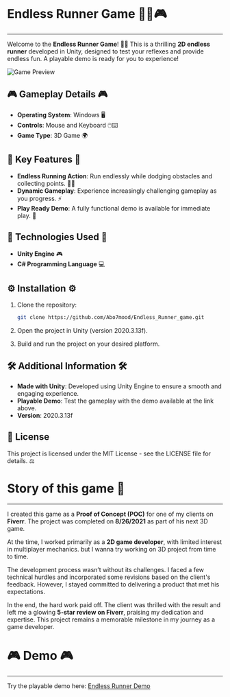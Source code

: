 
# Endless Runner Game 🏃‍♂️🎮
--------------------------

Welcome to the **Endless Runner Game**! 🏃‍♂️ This is a thrilling **2D endless runner** developed in Unity, designed to test your reflexes and provide endless fun. A playable demo is ready for you to experience!

![Game Preview](https://i.postimg.cc/fLK9YYPv/2024-12-10-110901.png)

## 🎮 Gameplay Details 🎮

- **Operating System**: Windows 🖥️
- **Controls**: Mouse and Keyboard 🖱️⌨️
- **Game Type**: 3D Game 🌍

## 🌟 Key Features 🌟

- **Endless Running Action**: Run endlessly while dodging obstacles and collecting points. 🏃‍♂️
- **Dynamic Gameplay**: Experience increasingly challenging gameplay as you progress. ⚡
- **Play Ready Demo**: A fully functional demo is available for immediate play. 🚀

## 🔧 Technologies Used 🔧

- **Unity Engine** 🎮
- **C# Programming Language** 💻

## ⚙️ Installation ⚙️

1. Clone the repository:

   ```bash
   git clone https://github.com/Abo7mood/Endless_Runner_game.git
   ```
2. Open the project in Unity (version 2020.3.13f).
3. Build and run the project on your desired platform.



## 🛠️ Additional Information 🛠️

- **Made with Unity**: Developed using Unity Engine to ensure a smooth and engaging experience.
- **Playable Demo**: Test the gameplay with the demo available at the link above.
- **Version**: 2020.3.13f

## 📜 License

This project is licensed under the MIT License - see the LICENSE file for details. ⚖️

# Story of this game 📖
--------------------------

I created this game as a **Proof of Concept (POC)** for one of my clients on **Fiverr**. The project was completed on **8/26/2021** as part of his next 3D game.

At the time, I worked primarily as a **2D game developer**, with limited interest in multiplayer mechanics. but I wanna try working on 3D project from time to time.

The development process wasn’t without its challenges. I faced a few technical hurdles and incorporated some revisions based on the client's feedback. However, I stayed committed to delivering a product that met his expectations. 

In the end, the hard work paid off. The client was thrilled with the result and left me a glowing **5-star review on Fiverr**, praising my dedication and expertise. This project remains a memorable milestone in my journey as a game developer.

# 🎮 Demo 🎮
--------------------------

Try the playable demo here: [Endless Runner Demo](https://abo-7mood.itch.io/endless_runner_game)
